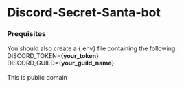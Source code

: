 # Discord-Secret-Santa-bot
### Prequisites
You should also create a {.env} file containing the following:
<br/>
DISCORD_TOKEN={**your_token**}
<br/>
DISCORD_GUILD={**your_guild_name**}<br/>
<br/>
This is public domain